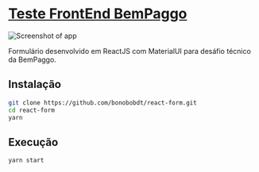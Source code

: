 # [Teste FrontEnd BemPaggo](https://www.bempaggo.com.br/)

![Screenshot of app](hhttps://imgur.com/6qfCvCl)

Formulário desenvolvido em ReactJS com MaterialUI para desáfio técnico da BemPaggo.

## Instalação

```sh
git clone https://github.com/bonobobdt/react-form.git
cd react-form
yarn
```

## Execução

```sh
yarn start
```
